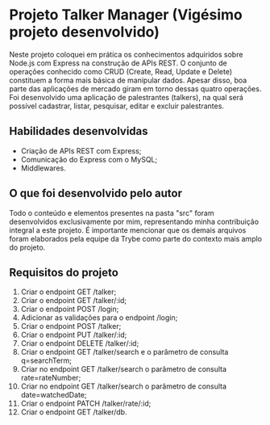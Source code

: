 # Projeto Talker Manager (Vigésimo projeto desenvolvido)

Neste projeto coloquei em prática os conhecimentos adquiridos sobre Node.js com Express na construção de APIs REST. O conjunto de operações conhecido como CRUD (Create, Read, Update e Delete) constituem a forma mais básica de manipular dados. Apesar disso, boa parte das aplicações de mercado giram em torno dessas quatro operações. Foi desenvolvido uma aplicação de palestrantes (talkers), na qual será possível cadastrar, listar, pesquisar, editar e excluir palestrantes.

## Habilidades desenvolvidas

- Criação de APIs REST com Express;
- Comunicação do Express com o MySQL;
- Middlewares.

## O que foi desenvolvido pelo autor

Todo o conteúdo e elementos presentes na pasta "src" foram desenvolvidos exclusivamente por mim, representando minha contribuição integral a este projeto. É importante mencionar que os demais arquivos foram elaborados pela equipe da Trybe como parte do contexto mais amplo do projeto.

## Requisitos do projeto

1. Criar o endpoint GET /talker;
2. Criar o endpoint GET /talker/:id;
3. Criar o endpoint POST /login;
4. Adicionar as validações para o endpoint /login;
5. Criar o endpoint POST /talker;
6. Criar o endpoint PUT /talker/:id;
7. Criar o endpoint DELETE /talker/:id;
8. Criar o endpoint GET /talker/search e o parâmetro de consulta q=searchTerm;
9. Criar no endpoint GET /talker/search o parâmetro de consulta rate=rateNumber;
10. Criar no endpoint GET /talker/search o parâmetro de consulta date=watchedDate;
11. Criar o endpoint PATCH /talker/rate/:id;
12. Criar o endpoint GET /talker/db.